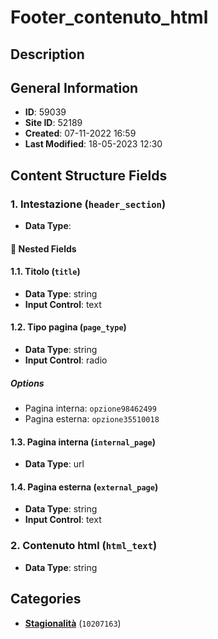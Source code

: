 # Footer_contenuto_html

## Description

## General Information
- **ID**: 59039
- **Site ID**: 52189
- **Created**: 07-11-2022 16:59
- **Last Modified**: 18-05-2023 12:30

## Content Structure Fields
### 1. Intestazione (`header_section`) 
- **Data Type**: 
#### 📁 Nested Fields
#### 1.1. Titolo (`title`) 
- **Data Type**: string
- **Input Control**: text

#### 1.2. Tipo pagina (`page_type`) 
- **Data Type**: string
- **Input Control**: radio
##### Options
- Pagina interna: `opzione98462499`
- Pagina esterna: `opzione35510018`

#### 1.3. Pagina interna (`internal_page`) 
- **Data Type**: url

#### 1.4. Pagina esterna (`external_page`) 
- **Data Type**: string
- **Input Control**: text


### 2. Contenuto html (`html_text`) 
- **Data Type**: string

## Categories
- **[Stagionalità](../../categories/stagionalità.md)** (`10207163`) 
